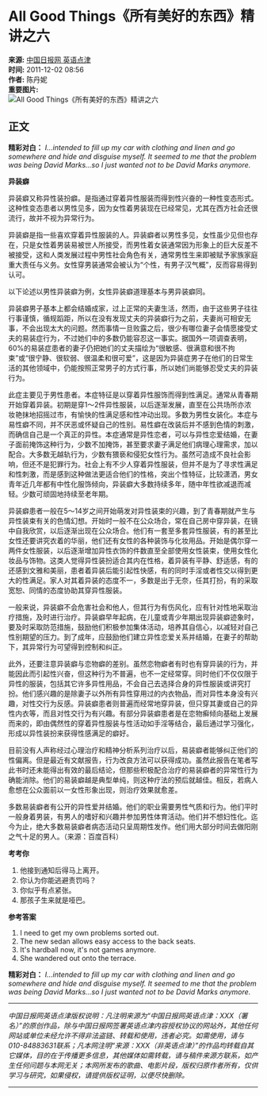# All Good Things《所有美好的东西》精讲之六

**来源:** [中国日报网 英语点津](http://www.chinadaily.com.cn/)  
**时间:** 2011-12-02 08:56  
**作者:** 陈丹妮  
**重要图片:**  
![All Good Things《所有美好的东西》精讲之六](../../attachement/jpg/site1/20111118/0023ae98988b10306f1a43.jpg)

## 正文

**精彩对白：** *I...intended to fill up my car with clothing and linen and go somewhere and hide and disguise myself. It seemed to me that the problem was being David Marks...so I just wanted not to be David Marks anymore.*

**异装癖**

异装癖又称异性装扮癖。是指通过穿着异性服装而得到性兴奋的一种性变态形式。这种性变态患者以男性见多，因为女性着男装现在已经常见，尤其在西方社会还很流行，故并不视为异常行为。

异装癖是指一些喜欢穿着异性服装的人。异装癖者以男性多见，女性虽少见但也存在，只是女性着男装易被世人所接受，而男性着女装通常因为形象上的巨大反差不被接受，这和人类发展过程中男性社会角色有关，通常男性生来即被赋予家族家庭重大责任与义务。女性穿男装通常会被认为“个性，有男子汉气概”，反而容易得到认可。 

以下论述以男性异装癖为例，女性异装癖道理基本与男异装癖同。 

异装癖男子基本上都会结婚成家，过上正常的夫妻生活，然而，由于这些男子往往行事谨慎，循规蹈距，所以在没有发现丈夫的异装癖行为之前，夫妻尚可相安无事，不会出现太大的问题。然而事情一旦败露之后，很少有哪位妻子会情愿接受丈夫的易装症行为，不过她们中的多数仍能容忍这一事实。据国外一项调查表明，60%的易装症患者的妻子仍把她们的丈夫描绘为“很敏感、很满意和很不拘束”或“很宁静、很软弱、很温柔和很可爱”，这是因为异装症男子在他们的日常生活的其他领域中，仍能按照正常男子的方式行事，所以她们尚能够忍受丈夫的异装行为。

此症主要见于男性患者。本症特征是以穿着异性服饰而得到性满足。通常从青春期开始穿着异装。初期是穿1～2件异性服装，以后逐渐发展，直至在公共场所亦浓妆艳抹地招摇过市，有愉快的性满足感和性冲动出现。多数为男性女装化。本症与易性癖不同，并不厌恶或怀疑自己的性别。易性癖在改装后并不感到色情的刺激，而确信自己是一个真正的异性。本症通常是异性恋者，可以与异性恋爱结婚，在妻子面前掩饰这种行为，少数不加掩饰，甚至要求妻子满足他们病理心理需求，加以配合。大多数无越轨行为，少数有猥亵和侵犯女性行为。虽然可造成不良社会影响，但还不是犯罪行为。社会上有不少人穿着异性服装，但并不是为了寻求性满足和性刺激，而是感到这种做法更适合他们的性格，突出个性特征，比较潇洒，男女青年近几年都有中性化服饰倾向，异装癖大多数持续多年，随中年性欲减退而减轻。少数可顽固地持续至老年期。

异装癖患者一般在5～14岁之间开始萌发对异性装束的兴趣，到了青春期就产生与异性装束有关的色情幻想。开始时一般不在公众场合，常在自己房中穿异装，在镜中自我欣赏，以后逐渐出现在公众场合。他们有一套至多套异性服装，有的甚至比女性还要讲究衣着的华丽，他们还有女性的各种装饰与化妆用品。开始是偶尔穿一两件女性服装，以后逐渐增加异性衣饰的件数直至全部使用女性装束，使用女性化妆品与饰物。这类人觉得异性装扮适合其内在性格，着异装有平静、舒适感，有的还感到文雅和美丽，患者着异装后能引起性快感，有的同时手淫或者性交以得到更大的性满足。家人对其着异装的态度不一，多数是出于无奈，任其打扮，有的采取宽恕、同情的态度协助其穿异性服装。 

一般来说，异装癖不会危害社会和他人，但其行为有伤风化，应有针对性地采取治疗措施，及时进行治疗。异装癖早年起病，在儿童或青少年期出现异装癖迹象时，要及时采取防范措施，鼓励他们积极参加集体活动，培养其自信心，以减轻对自己性别期望的压力。到了成年，应鼓励他们建立异性恋爱关系并结婚，在妻子的帮助下，其异常行为可望得到控制和纠正。 

此外，还要注意异装癖与恋物癖的差别。虽然恋物癖者有时也有穿异装的行为，并能因此而引起性兴奋，但这种行为不普遍，也不一定经常穿。同时他们不仅仅限于异性的服装，包括其它许多异性用品，不会自己去选择合身的异性服装或讲究打扮。他们感兴趣的是除妻子以外所有异性穿用过的内衣物品，而对异性本身没有兴趣，对性交行为反感。异装癖患者则普遍而经常地穿异装，但只穿其妻或自己的异性内衣等，而且对性交行为有兴趣。有部分异装癖患者是在恋物癣倾向基础上发展而来的，即由偶然性的穿着异性服装与性活动如手淫等结合，最后通过学习强化，形成以异性装扮来获得性感满足的癖好。

目前没有人声称经过心理治疗和精神分析系列治疗以后，易装癖者能够纠正他们的性偏离。但是最近有文献报告，行为改良方法可以获得成功。虽然此报告在笔者写此书时还未能得出有效的最后结论，但那些积极配合治疗的易装癖者的异常性行为确能消除。他们的易装癖越是典型单纯，则这种疗法的预后就越佳。相反，若病人愈想在公众面前以一女性形象出现，则治疗效果就愈差。 

多数易装癖者有公开的异性爱并结婚。他们的职业需要男性气质和行为。他们平时一般身着男装，有男人的嗜好和兴趣并参加男性体育活动。他们并不想妇性化。迄今为止，绝大多数易装癖者病态活动只呈周期性发作。他们用大部分时间去做阳刚之气十足的男人。（来源：百度百科）

**考考你**

1. 他接到通知后得马上离开。
2. 你认为你能逃避责罚吗？
3. 你似乎有点紧张。
4. 那孩子生来就是哑巴。

**参考答案**

1. I need to get my own problems sorted out.
2. The new sedan allows easy access to the back seats.
3. It's hardball now, it's not games anymore.
4. She wandered out onto the terrace.

**精彩对白：** *I...intended to fill up my car with clothing and linen and go somewhere and hide and disguise myself. It seemed to me that the problem was being David Marks...so I just wanted not to be David Marks anymore.* 

---

*中国日报网英语点津版权说明：凡注明来源为“中国日报网英语点津：XXX（署名）”的原创作品，除与中国日报网签署英语点津内容授权协议的网站外，其他任何网站或单位未经允许不得非法盗链、转载和使用，违者必究。如需使用，请与010-84883631联系；凡本网注明“来源：XXX（非英语点津）”的作品均转载自其它媒体，目的在于传播更多信息，其他媒体如需转载，请与稿件来源方联系，如产生任何问题与本网无关；本网所发布的歌曲、电影片段，版权归原作者所有，仅供学习与研究，如果侵权，请提供版权证明，以便尽快删除。*

---
<!-- tcd_original_link https://language.chinadaily.com.cn/auvideo/2011-12/02/content_14200976_2.htm -->
